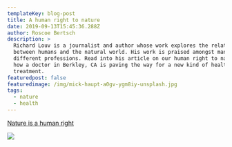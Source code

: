 ```yaml
---
templateKey: blog-post
title: A human right to nature
date: 2019-09-13T15:45:36.288Z
author: Roscoe Bertsch
description: >
  Richard Louv is a journalist and author whose work explores the relationship
  between humans and the natural world. His work is praised amongst many
  different professions. Read into his article on our human right to nature, and
  how a doctor in Berkley, CA is paving the way for a new kind of health
  treatment.
featuredpost: false
featuredimage: /img/mick-haupt-a0gv-ygm8iy-unsplash.jpg
tags:
  - nature
  - health
---
```

[Nature is a human right](https://www.sierraclub.org/sierra/2019-3-may-june/feature/outdoors-for-all-nature-is-a-human-right?fbclid=IwAR0wJ4lzZwf7nvTM83H_xw53N66R32b4PWWm7g_nUgK-D45tkLERH7a4LcE)

![](/img/will-truettner-ipufjnrsye0-unsplash.jpg)
